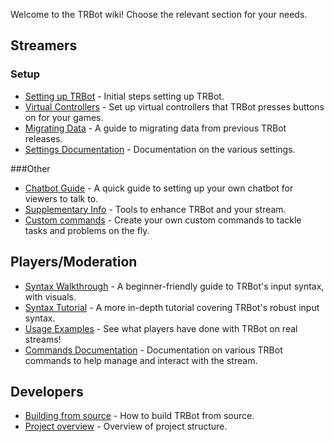 Welcome to the TRBot wiki! Choose the relevant section for your needs.

## Streamers
### Setup
* [Setting up TRBot](./Setup-Init.md) - Initial steps setting up TRBot.
* [Virtual Controllers](./Setup-VController.md) - Set up virtual controllers that TRBot presses buttons on for your games.
* [Migrating Data](./Migrating-Data.md) - A guide to migrating data from previous TRBot releases.
* [Settings Documentation](./Settings-Documentation.md) - Documentation on the various settings.

###Other
* [Chatbot Guide](./Setup-ChatterBot.md) - A quick guide to setting up your own chatbot for viewers to talk to.
* [Supplementary Info](Setup-Misc.md) - Tools to enhance TRBot and your stream.
* [Custom commands](./Custom-Commands.md) - Create your own custom commands to tackle tasks and problems on the fly.

## Players/Moderation
* [Syntax Walkthrough](./Syntax-Walkthrough.md) - A beginner-friendly guide to TRBot's input syntax, with visuals.
* [Syntax Tutorial](./Syntax-Tutorial.md) - A more in-depth tutorial covering TRBot's robust input syntax.
* [Usage Examples](./Real-Usage-Examples.md) - See what players have done with TRBot on real streams!
* [Commands Documentation](./Commands-Documentation.md) - Documentation on various TRBot commands to help manage and interact with the stream.

## Developers
* [Building from source](./Building.md) - How to build TRBot from source.
* [Project overview](./Project-Overview.md) - Overview of project structure.
